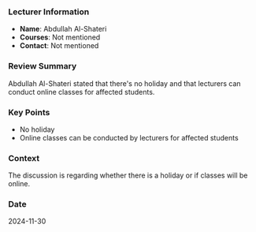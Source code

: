 ### Lecturer Information
- **Name**: Abdullah Al-Shateri
- **Courses**: Not mentioned
- **Contact**: Not mentioned

### Review Summary
Abdullah Al-Shateri stated that there's no holiday and that lecturers can conduct online classes for affected students.

### Key Points
- No holiday
- Online classes can be conducted by lecturers for affected students

### Context
The discussion is regarding whether there is a holiday or if classes will be online.

### Date
2024-11-30